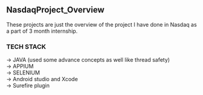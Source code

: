 ## NasdaqProject_Overview

These projects are just the overview of the project I have done in Nasdaq as a part of 3 month internship.

### TECH STACK
-> JAVA (used some advance concepts as well like thread safety) <br />
-> APPIUM <br />
-> SELENIUM <br />
-> Android studio and Xcode <br />
-> Surefire plugin <br />
